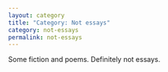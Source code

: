 ```yaml
---
layout: category
title: "Category: Not essays"
category: not-essays
permalink: not-essays
---
```


Some fiction and poems. Definitely not essays.
